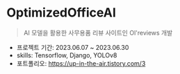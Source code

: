 # OptimizedOfficeAI

> AI 모델을 활용한 사무용품 리뷰 사이트인 Ol'reviews 개발

- 프로젝트 기간: 2023.06.07 ~ 2023.06.30
- skills: Tensorflow, Django, YOLOv8
- 포트폴리오: https://up-in-the-air.tistory.com/3

